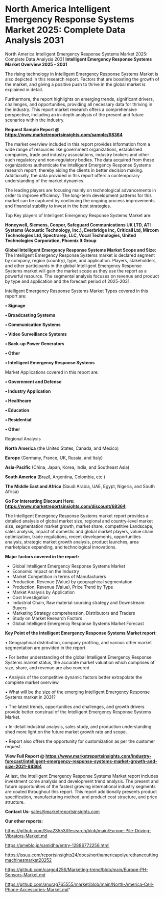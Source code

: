 # North America Intelligent Emergency Response Systems Market 2025: Complete Data Analysis 2031
North America Intelligent Emergency Response Systems Market 2025: Complete Data Analysis 2031
<Strong> Intelligent Emergency Response Systems Market Overview 2025 - 2031</strong>

The rising technology in Intelligent Emergency Response Systems Market is also depicted in this research report. Factors that are boosting the growth of the market, and giving a positive push to thrive in the global market is explained in detail.

Furthermore, the report highlights on emerging trends, significant drivers, challenges, and opportunities, providing all necessary data for thriving in the industry. This report market research offers a comprehensive perspective, including an in-depth analysis of the present and future scenarios within the industry.

<strong>Request Sample Report @ <a href=https://www.marketreportsinsights.com/sample/68364>https://www.marketreportsinsights.com/sample/68364</a></strong>

The market overview included in this report provides information from a wide range of resources like government organizations, established companies, trade and industry associations, industry brokers and other such regulatory and non-regulatory bodies. The data acquired from these organizations authenticate the Intelligent Emergency Response Systems research report, thereby aiding the clients in better decision making. Additionally, the data provided in this report offers a contemporary understanding of the market dynamics.

The leading players are focusing mainly on technological advancements in order to improve efficiency. The long-term development patterns for this market can be captured by continuing the ongoing process improvements and financial stability to invest in the best strategies.

Top Key players of Intelligent Emergency Response Systems Market are:

<strong>Honeywell, Siemens, Cooper, Safeguard Communications UK LTD, ATI Systems (Acoustic Technology, Inc.), Everbridge Inc, Criticall Ltd, Mircom Technologies Ltd, Spectrarep, LLC, Vocal Technologies, United Technologies Corporation, Phoenix It Group</strong>

<strong><b>Global Intelligent Emergency Response Systems Market Scope and Size:</b></strong>
The Intelligent Emergency Response Systems market is declared segment by company, region (country), type, and application. Players, stakeholders, and other participants in the global Intelligent Emergency Response Systems market will gain the market scope as they use the report as a powerful resource. The segmental analysis focuses on revenue and product by type and application and the forecast period of 2025-2031.

Intelligent Emergency Response Systems Market Types covered in this report are:

<strong>• Signage

• Broadcasting Systems

• Communication Systems

• Video Surveillance Systems

• Back-up Power Generators

• Other

• Intelligent Emergency Response Systems</strong>

Market Applications covered in this report are:

<strong>• Government and Defense

• Industry Application

• Healthcare

• Education

• Residential

• Other</strong> 

Regional Analysis

<strong>North America</strong> (the United States, Canada, and Mexico)

<strong>Europe</strong> (Germany, France, UK, Russia, and Italy)

<strong>Asia-Pacific</strong> (China, Japan, Korea, India, and Southeast Asia)

<strong>South America</strong> (Brazil, Argentina, Colombia, etc.)

<strong>The Middle East and Africa</strong> (Saudi Arabia, UAE, Egypt, Nigeria, and South Africa)

<strong>Go For Interesting Discount Here: <a href=https://www.marketreportsinsights.com/discount/68364>https://www.marketreportsinsights.com/discount/68364</a></strong>

The Intelligent Emergency Response Systems market report provides a detailed analysis of global market size, regional and country-level market size, segmentation market growth, market share, competitive Landscape, sales analysis, impact of domestic and global market players, value chain optimization, trade regulations, recent developments, opportunities analysis, strategic market growth analysis, product launches, area marketplace expanding, and technological innovations.

<strong><b>Major factors covered in the report:</b></strong>
<ul>
  <li>Global Intelligent Emergency Response Systems Market </li>
  <li>Economic Impact on the Industry</li>
  <li>Market Competition in terms of Manufacturers</li>
  <li>Production, Revenue (Value) by geographical segmentation</li>
  <li>Production, Revenue (Value), Price Trend by Type</li>
  <li>Market Analysis by Application</li>
  <li>Cost Investigation</li>
  <li>Industrial Chain, Raw material sourcing strategy and Downstream Buyers</li>
  <li>Marketing Strategy comprehension, Distributors and Traders</li>
  <li>Study on Market Research Factors</li>
  <li>Global Intelligent Emergency Response Systems Market Forecast</li>
</ul>

<strong><b>Key Point of the Intelligent Emergency Response Systems Market report:</b></strong>

• Geographical distribution, company profiling, and various other market segmentation are provided in the report.

• For better understanding of the global Intelligent Emergency Response Systems market status, the accurate market valuation which comprises of size, share, and revenue are also covered.

• Analysis of the competitive dynamic factors better extrapolate the complete market overview

• What will be the size of the emerging Intelligent Emergency Response Systems market in 2031?

• The latest trends, opportunities and challenges, and growth drivers provide better construal of the Intelligent Emergency Response Systems Market.

• In-detail industrial analysis, sales study, and production understanding shed more light on the future market growth rate and scope.

• Report also offers the opportunity for customization as per the customer request.

<strong><b>View Full Report @ <a href=https://www.marketreportsinsights.com/industry-forecast/intelligent-emergency-response-systems-market-growth-and-size-2021-68364>https://www.marketreportsinsights.com/industry-forecast/intelligent-emergency-response-systems-market-growth-and-size-2021-68364</a></b></strong>


At last, the Intelligent Emergency Response Systems Market report includes investment come analysis and development trend analysis. The present and future opportunities of the fastest growing international industry segments are coated throughout this report. This report additionally presents product specification, manufacturing method, and product cost structure, and price structure.

<strong>Contact Us:</strong>
sales@marketreportsinsights.com

<strong>Our other reports:</strong>

<a href=https://github.com/Siya23553/Research/blob/main/Europe-Pile-Driving-Vibrators-Market.md>https://github.com/Siya23553/Research/blob/main/Europe-Pile-Driving-Vibrators-Market.md</a>

<a href=https://ameblo.jp/samidha/entry-12886772256.html>https://ameblo.jp/samidha/entry-12886772256.html</a>

<a href=https://issuu.com/reportsinsights24/docs/northamericapolyurethanecuttingmachinesmarket20252>https://issuu.com/reportsinsights24/docs/northamericapolyurethanecuttingmachinesmarket20252</a>

<a href=https://github.com/cargo4256/Marketing-trend/blob/main/Europe-PH-Sensors-Market.md>https://github.com/cargo4256/Marketing-trend/blob/main/Europe-PH-Sensors-Market.md</a>

<a href=https://github.com/anurag765555/market/blob/main/North-America-Cell-Phone-Accessories-Market.md>https://github.com/anurag765555/market/blob/main/North-America-Cell-Phone-Accessories-Market.md</a>"
